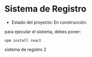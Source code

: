 <h1>Sistema de Registro</h1>

- Estado del proyecto: En construcción.

para ejecutar el sistema, debes poner:

```npm install react```

sistema de registro 2
